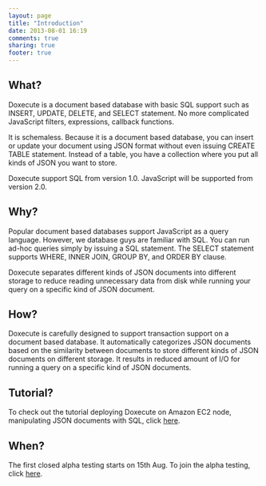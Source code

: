 ```yaml
---
layout: page
title: "Introduction"
date: 2013-08-01 16:19
comments: true
sharing: true
footer: true
---
```

What?
-----
Doxecute is a document based database with basic SQL support such as INSERT, UPDATE, DELETE, and SELECT statement. No more complicated JavaScript filters, expressions, callback functions.
 
It is schemaless. Because it is a document based database, you can insert or update your document using JSON format without even issuing CREATE TABLE statement. Instead of a table, you have a collection where you put all kinds of JSON you want to store. 

Doxecute support SQL from version 1.0. JavaScript will be supported from version 2.0.

Why?
----
Popular document based databases support JavaScript as a query language. However, we database guys are familiar with SQL. You can run ad-hoc queries simply by issuing a SQL statement. The SELECT statement supports WHERE, INNER JOIN, GROUP BY, and ORDER BY clause. 

Doxecute separates different kinds of JSON documents into different storage to reduce reading unnecessary data from disk while running your query on a specific kind of JSON document. 

How?
----
Doxecute is carefully designed to support transaction support on a document based database. It automatically categorizes JSON documents based on the similarity between documents to store different kinds of JSON documents on different storage. It results in reduced amount of I/O for running a query on a specific kind of JSON documents.  

Tutorial?
---------
To check out the tutorial deploying Doxecute on Amazon EC2 node, manipulating JSON documents with SQL, click [here](tutorials).
  
When?
-----
The first closed alpha testing starts on 15th Aug. To join the alpha testing, click [here](alpha-testing).
